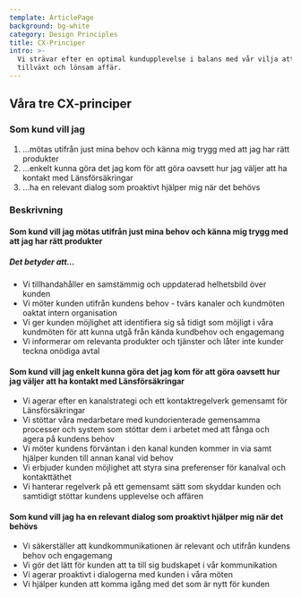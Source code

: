 ```yaml
---
template: ArticlePage
background: bg-white
category: Design Principles
title: CX-Principer
intro: >-
  Vi strävar efter en optimal kundupplevelse i balans med vår vilja att driva
  tillväxt och lönsam affär.
---
```

## Våra tre CX-principer

### Som kund vill jag

1. …mötas utifrån just mina behov och känna mig trygg med att jag har rätt produkter
2. …enkelt kunna göra det jag kom för att göra oavsett hur jag väljer att ha kontakt med Länsförsäkringar
3. …ha en relevant dialog som proaktivt hjälper mig när det behövs

### Beskrivning 

#### Som kund vill jag mötas utifrån just mina behov och känna mig trygg med att jag har rätt produkter

##### Det betyder att…

* Vi tillhandahåller en samstämmig och uppdaterad helhetsbild över kunden
* Vi möter kunden utifrån kundens behov - tvärs kanaler och kundmöten oaktat intern organisation
* Vi ger kunden möjlighet att identifiera sig så tidigt som möjligt i våra kundmöten för att kunna utgå från kända kundbehov och engagemang
* Vi informerar om relevanta produkter och tjänster och låter inte kunder teckna onödiga avtal



#### Som kund vill jag enkelt kunna göra det jag kom för att göra oavsett hur jag väljer att ha kontakt med Länsförsäkringar

* Vi agerar efter en kanalstrategi och ett kontaktregelverk gemensamt för Länsförsäkringar
* Vi stöttar våra medarbetare med kundorienterade gemensamma processer och system som stöttar dem i arbetet med att fånga och agera på kundens behov
* Vi möter kundens förväntan i den kanal kunden kommer in via samt hjälper kunden till annan kanal vid behov
* Vi erbjuder kunden möjlighet att styra sina preferenser för kanalval och kontakttäthet
* Vi hanterar regelverk på ett gemensamt sätt som skyddar kunden och samtidigt stöttar kundens upplevelse och affären

#### Som kund vill jag ha en relevant dialog som proaktivt hjälper mig när det behövs

* Vi säkerställer att kundkommunikationen är relevant och utifrån kundens behov och engagemang
* Vi gör det lätt för kunden att ta till sig budskapet i vår kommunikation
* Vi agerar proaktivt i dialogerna med kunden i våra möten
* Vi hjälper kunden att komma igång med det som är nytt för kunden
